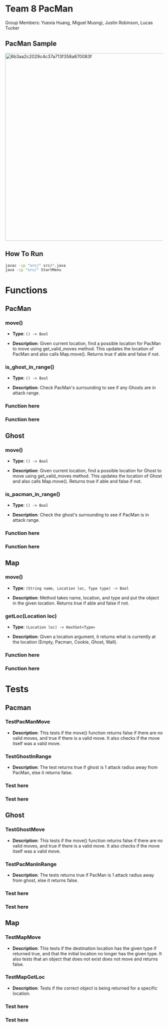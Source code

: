 # Team 8 PacMan

Group Members: Yuexia Huang, Miguel Musngi, Justin Robinson, Lucas Tucker

## PacMan Sample
<img width="599" alt="6b3aa2c2029c4c37a713f358a870083f" src="https://user-images.githubusercontent.com/60447054/136598205-bfa32397-a3cf-407a-a48c-caea65cbad26.png">


## How To Run
```bash
javac -cp "src/" src/*.java
java -cp "src/" StartMenu
```

# Functions
## PacMan

### move()
- **Type**: `() -> Bool`

- **Description**: Given current location, find a possible location for PacMan to move
using get_valid_moves method. This updates the location of PacMan and also calls
Map.move(). Returns true if able and false if not.

### is_ghost_in_range()
- **Type**: `() -> Bool`

- **Description**: Check PacMan's surrounding to see if any Ghosts are in attack range. 

### Function here

### Function here

## Ghost

### move()
- **Type**: `() -> Bool`

- **Description**:  Given current location, find a possible location for Ghost to move
using get_valid_moves method. This updates the location of Ghost and also calls
Map.move(). Returns true if able and false if not.

### is_pacman_in_range()
- **Type**: `() -> Bool`

- **Description**: Check the ghost's surrounding to see if PacMan is in attack range.

### Function here

### Function here

## Map

### move()
- **Type**: `(String name, Location loc, Type type) -> Bool`

- **Description**: Method takes name, location, and type and put the object in the given
location. Returns true if able and false if not. 

### getLoc(Location loc)
- **Type**: `(Location loc) -> HashSet<Type>`

- **Description**: Given a location argument, it returns what is currently at the location (Empty, Pacman, Cookie, Ghost, Wall).

### Function here

### Function here

# Tests

## Pacman

### TestPacManMove
- **Description**: This tests if the move() function returns false if there are no valid
moves, and true if there is a valid move. It also checks if the move itself was
a valid move.

### TestGhostInRange
- **Description**: The test returns true if ghost is 1 attack radius away from PacMan, else it returns false.

### Test here

### Test here

## Ghost

### TestGhostMove
- **Description**: This tests if the move() function returns false if there are no valid
moves, and true if there is a valid move. It also checks if the move itself was
a valid move. 

### TestPacManInRange
- **Description**: The tests returns true if PacMan is 1 attack radius away from ghost, else it returns false.

### Test here

### Test here

## Map

### TestMapMove
- **Description**: This tests if the destination location has the given type if returned
true, and that the initial location no longer has the given type. It also tests that
an object that does not exist does not move and returns false. 

### TestMapGetLoc
- **Description**: Tests if the correct object is being returned for a specific location.

### Test here

### Test here
